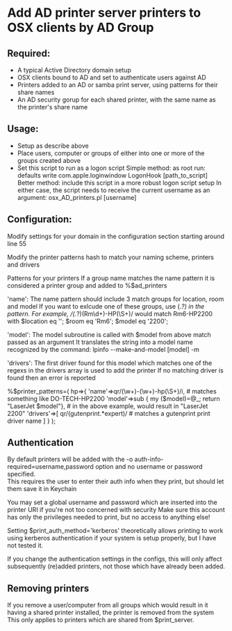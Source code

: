 # Add AD printer server printers to OSX clients by AD Group


## Required:
* A typical Active Directory domain setup
* OSX clients bound to AD and set to authenticate users against AD
* Printers added to an AD or samba print server, using patterns for their share names
* An AD security gorup for each shared printer, with the same name as the printer's share name

## Usage:
* Setup as describe above
* Place users, computer or groups of either into one or more of the groups created above
* Set this script to run as a logon script
	Simple method: as root run: defaults write com.apple.loginwindow LogonHook [path_to_script]
	Better method: include this script in a more robust logon script setup
	In either case, the script needs to receive the current username as an argument:
		osx_AD_printers.pl [username]

## Configuration:
Modify settings for your domain in the configuration section starting around line 55

Modify the printer patterns hash to match your naming scheme, printers and drivers

Patterns for your printers
If a group name matches the name pattern it is considered a printer group and added to %$ad_printers

'name': The name pattern should include 3 match groups for location, room and model
If you want to exlcude one of these groups, use (.*?) in the pattern. 
For example, /(.*?)(Rm\d+)-HP(\S+)/ would match Rm6-HP2200 with $location eq ''; $room eq 'Rm6'; $model eq '2200';

'model': The model subroutine is called with $model from above match passed as an argument
It translates the string into a model name recognized by the command: lpinfo --make-and-model [model] -m

'drivers': The first driver found for this model which matches one of the regexs in the drivers array is used to add the printer
If no matching driver is found then an error is reported

%$printer_patterns=(
        hp=>{
                'name'=>qr/(\w+)-(\w+)-hp(\S+)/i,                               # matches something like DO-TECH-HP2200
                'model'=>sub { my ($model)=@_; return "LaserJet $model"},       # in the above example, would result in "LaserJet 2200"
                'drivers'=>[
                        qr/(gutenprint.*expert)/                                # matches a gutenprint print driver name
                ]
        }
);

## Authentication
By default printers will be added with the -o auth-info-required=username,password option and no username or password specified.  
This requires the user to enter their auth info when they print, but should let them save it in Keychain

You may set a global username and password which are inserted into the printer URI if you're not too concerned with security
Make sure this account has only the privileges needed to print, but no access to anything else!

Setting $print_auth_method='kerberos' theoretically allows printing to work using kerberos authentication if your system is setup properly, but I have not tested it.

If you change the authentication settings in the configs, this will only affect subsequently (re)added printers, not those which have already been added.

## Removing printers
If you remove a user/computer from all groups which would result in it having a shared printer installed, the printer is removed from the system
This only applies to printers which are shared from $print_server. 

